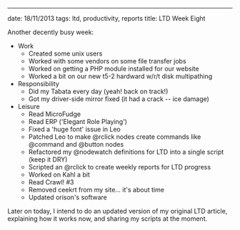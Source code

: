 ---
date: 18/11/2013
tags: ltd, productivity, reports
title: LTD Week Eight

Another decently busy week:

  - Work
    - Created some unix users
    - Worked with some vendors on some file transfer jobs
    - Worked on getting a PHP module installed for our website
    - Worked a bit on our new t5-2 hardward w/r/t disk multipathing
  - Responsibility
    - Did my Tabata every day (yeah! back on track!)
    - Got my driver-side mirror fixed (it had a crack -- ice damage)
  - Leisure
    - Read MicroFudge
    - Read ERP ('Elegant Role Playing')
    - Fixed a 'huge font' issue in Leo
    - Patched Leo to make @rclick nodes create commands like @command and @button nodes
    - Refactored my @nodewatch definitions for LTD into a single script (keep it DRY)
    - Scripted an @rclick to create weekly reports for LTD progress
    - Worked on Kahl a bit
    - Read Crawl! #3
    - Removed ceekrt from my site... it's about time
    - Updated orison's software

Later on today, I intend to do an updated version of my original LTD article, explaining how it works now, and sharing my scripts at the moment.
